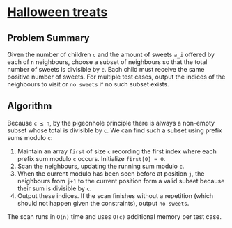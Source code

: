 # [Halloween treats](https://www.spoj.com/problems/HALLOW)

## Problem Summary
Given the number of children `c` and the amount of sweets `a_i` offered by each of `n` neighbours, choose a subset of neighbours
so that the total number of sweets is divisible by `c`. Each child must receive the same positive number of sweets. For multiple
test cases, output the indices of the neighbours to visit or `no sweets` if no such subset exists.

## Algorithm
Because `c ≤ n`, by the pigeonhole principle there is always a non-empty subset whose total is divisible by `c`. We can find such
a subset using prefix sums modulo `c`:

1. Maintain an array `first` of size `c` recording the first index where each prefix sum modulo `c` occurs. Initialize `first[0] = 0`.
2. Scan the neighbours, updating the running sum modulo `c`.
3. When the current modulo has been seen before at position `j`, the neighbours from `j+1` to the current position form a valid subset
   because their sum is divisible by `c`.
4. Output these indices. If the scan finishes without a repetition (which should not happen given the constraints), output `no sweets`.

The scan runs in `O(n)` time and uses `O(c)` additional memory per test case.
